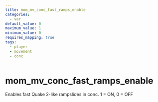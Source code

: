 ```yaml
---
title: mom_mv_conc_fast_ramps_enable
categories:
  - var
default_value: 0
maximum_value: 1
minimum_value: 0
requires_mapping: true
tags:
  - player
  - movement
  - conc
---
```


# mom_mv_conc_fast_ramps_enable

Enables fast Quake 2-like rampslides in conc. 1 = ON, 0 = OFF
